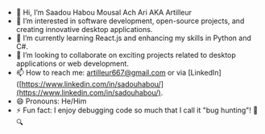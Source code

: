 - 👋 Hi, I’m Saadou Habou Mousal Ach Ari  AKA Artilleur
- 👀 I’m interested in software development, open-source projects, and creating innovative desktop applications.  
- 🌱 I’m currently learning React.js and enhancing my skills in Python and C#.  
- 💞️ I’m looking to collaborate on exciting projects related to desktop applications or web development.  
- 📫 How to reach me: artilleur667@gmail.com or via [LinkedIn]([https://www.linkedin.com/in/sadouhabou/](https://www.linkedin.com/in/sadouhabou/).  
- 😄 Pronouns: He/Him  
- ⚡ Fun fact: I enjoy debugging code so much that I call it "bug hunting"! 🐞🔍  
